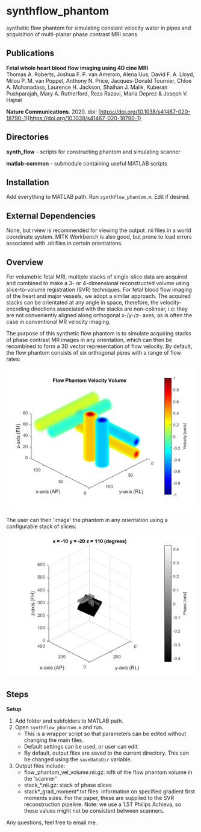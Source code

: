 # synthflow_phantom

synthetic flow phantom for simulating constant velocity water in pipes and acquisition of multi-planar phase contrast MRI scans

## Publications

__Fetal whole heart blood flow imaging using 4D cine MRI__  
Thomas A. Roberts, Joshua F. P. van Amerom, Alena Uus, David F. A. Lloyd, Milou P. M. van Poppel, Anthony N. Price, Jacques-Donald Tournier, Chloe A. Mohanadass, Laurence H. Jackson, Shaihan J. Malik, Kuberan Pushparajah, Mary A. Rutherford, Reza Razavi, Maria Deprez & Joseph V. Hajnal 

__Nature Communications__. 2020. doi: [https://doi.org/10.1038/s41467-020-18790-1](https://doi.org/10.1038/s41467-020-18790-1)

## Directories

__synth_flow__ - scripts for constructing phantom and simulating scanner

__matlab-common__ - submodule containing useful MATLAB scripts 


## Installation

Add everything to MATLAB path. Run `synthflow_phantom.m`. Edit if desired.


## External Dependencies

None, but rview is recommended for viewing the output .nii files in a world coordinate system. MITK Workbench is also good, but prone to load errors associated with .nii files in certain orientations.


## Overview 

For volumetric fetal MRI, multiple stacks of single-slice data are acquired and combined to make a 3- or 4-dimensional reconstructed volume using slice-to-volume registration (SVR) techniques. For fetal blood flow imaging of the heart and major vessels, we adopt a similar approach. The acquired stacks can be orientated at any angle in space, therefore, the velocity-encoding directions associated with the stacks are non-colinear, i.e: they are not conveniently aligned along orthogonal x-/y-/z- axes, as is often the case in conventional MR velocity imaging.

The purpose of this synthetic flow phantom is to simulate acquiring stacks of phase contrast MR images in any orientation, which can then be recombined to form a 3D vector representation of flow velocity. By default, the flow phantom consists of six orthogonal pipes with a range of flow rates:

![](synth_flow/velocity_volume.png)

The user can then 'image' the phantom in any orientation using a configurable stack of slices:

![](synth_flow/stack_acquisition.png)


## Steps

__Setup__

1. Add folder and subfolders to MATLAB path.
2. Open `synthflow_phantom.m` and run.
	- This is a wrapper script so that parameters can be edited without changing the main files.
	- Default settings can be used, or user can edit.
	- By default, output files are saved to the current directory. This can be changed using the `saveDataDir` variable.
3. Output files include:
	- flow_phantom_vel_volume.nii.gz: nifti of the flow phantom volume in the 'scanner'
	- stack_*.nii.gz: stack of phase slices
	- stack*_grad_moment*.txt files: information on specified gradient first moments sizes. For the paper, these are supplied to the SVR reconstruction pipeline. Note: we use a 1.5T Philips Achieva, so these values might not be consistent between scanners.

Any questions, feel free to email me.
